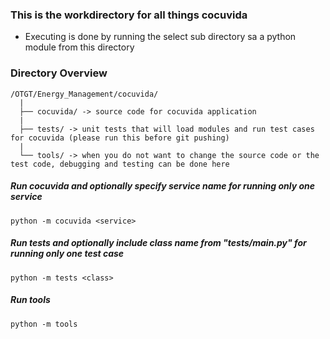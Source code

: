 ### This is the workdirectory for all things cocuvida
* Executing is done by running the select sub directory sa a python module from this directory

### Directory Overview
```
/OTGT/Energy_Management/cocuvida/
  |
  ├── cocuvida/ -> source code for cocuvida application
  |
  ├── tests/ -> unit tests that will load modules and run test cases for cocuvida (please run this before git pushing)
  |
  └── tools/ -> when you do not want to change the source code or the test code, debugging and testing can be done here
```

##### Run cocuvida and optionally specify service name for running only one service
```
python -m cocuvida <service>
```
##### Run tests and optionally include class name from "tests/__main__.py" for running only one test case
```
python -m tests <class>
```
##### Run tools
```
python -m tools
```

